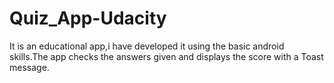 # Quiz_App-Udacity
It is an educational app,i have developed it using the basic android skills.The app checks the answers given and displays the score 
with a Toast message.
